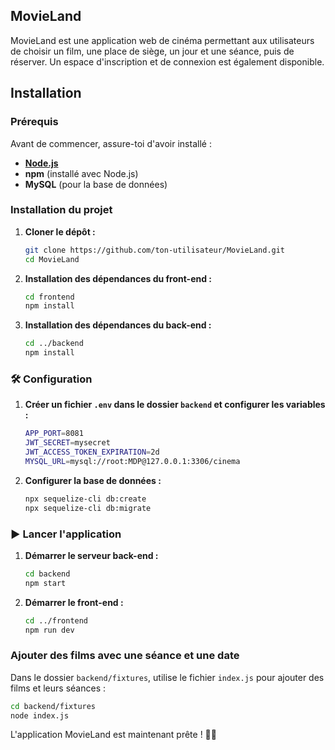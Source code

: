 ## MovieLand

MovieLand est une application web de cinéma permettant aux utilisateurs de choisir un film, une place de siège, un jour et une séance, puis de réserver. Un espace d'inscription et de connexion est également disponible.

## Installation

### Prérequis

Avant de commencer, assure-toi d'avoir installé :

- **[Node.js](https://nodejs.org/)**
- **npm** (installé avec Node.js)
- **MySQL** (pour la base de données)

### Installation du projet

1. **Cloner le dépôt :**

   ```bash
   git clone https://github.com/ton-utilisateur/MovieLand.git
   cd MovieLand
   ```

2. **Installation des dépendances du front-end :**

   ```bash
   cd frontend
   npm install
   ```

3. **Installation des dépendances du back-end :**

   ```bash
   cd ../backend
   npm install
   ```

### 🛠 Configuration

1. **Créer un fichier `.env` dans le dossier `backend` et configurer les variables :**

   ```bash
   APP_PORT=8081
   JWT_SECRET=mysecret
   JWT_ACCESS_TOKEN_EXPIRATION=2d
   MYSQL_URL=mysql://root:MDP@127.0.0.1:3306/cinema
   ```

2. **Configurer la base de données :**
   ```bash
   npx sequelize-cli db:create
   npx sequelize-cli db:migrate
   ```

### ▶️ Lancer l'application

1. **Démarrer le serveur back-end :**

   ```bash
   cd backend
   npm start
   ```

2. **Démarrer le front-end :**
   ```bash
   cd ../frontend
   npm run dev
   ```

### Ajouter des films avec une séance et une date

Dans le dossier `backend/fixtures`, utilise le fichier `index.js` pour ajouter des films et leurs séances :

```bash
cd backend/fixtures
node index.js
```

L'application MovieLand est maintenant prête ! 🎥🍿
